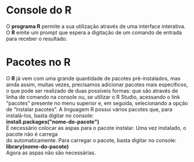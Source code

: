 # Console do R

O **programa R** permite a sua utilização através de uma interface interativa. O **R** emite um prompt que espera a digitação de um comando de entrada para receber o resultado.  

# Pacotes no R

 O **R** já vem com uma grande quantidade de pacotes pré-instalados, mas ainda assim, muitas vezes, precisamos adicionar pacotes mais específicos, o que pode ser realizado de duas possíveis formas: que são através de linha de comando na console ou, se utilizar o R Studio, acessando o link “pacotes” presente no menu superior e, em seguida, selecionando a opção de “instalar pacotes”.
 A linguagem R possui vários pacotes que, para instalá-los, basta digitar no console: <br>
<b>install.packages("nome-do-pacote")</b><br>
É necessário colocar as aspas para o pacote instalar. Uma vez instalado, o pacote não é carrega<br>do automaticamente.
Para carregar o pacote, basta digitar no console:<br>
<b>library(nome-do-pacote)</b>
<br>Agora as aspas não são necessárias.<br>

